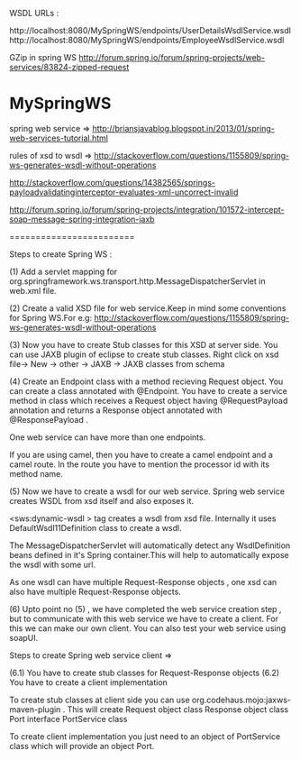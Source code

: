WSDL URLs :

http://localhost:8080/MySpringWS/endpoints/UserDetailsWsdlService.wsdl
http://localhost:8080/MySpringWS/endpoints/EmployeeWsdlService.wsdl

GZip in spring WS
http://forum.spring.io/forum/spring-projects/web-services/83824-zipped-request

MySpringWS
==========
spring web service => http://briansjavablog.blogspot.in/2013/01/spring-web-services-tutorial.html

rules of xsd to wsdl => http://stackoverflow.com/questions/1155809/spring-ws-generates-wsdl-without-operations

http://stackoverflow.com/questions/14382565/springs-payloadvalidatinginterceptor-evaluates-xml-uncorrect-invalid

http://forum.spring.io/forum/spring-projects/integration/101572-intercept-soap-message-spring-integration-jaxb

========================

Steps to create Spring WS :

(1) Add a servlet mapping for org.springframework.ws.transport.http.MessageDispatcherServlet in web.xml file.

(2) Create a valid XSD file for web service.Keep in mind some conventions for Spring WS.For e.g: http://stackoverflow.com/questions/1155809/spring-ws-generates-wsdl-without-operations

(3) Now you have to create Stub classes for this XSD at server side. You can use JAXB plugin of eclipse to create stub classes. Right click on xsd file-> New -> other -> JAXB -> JAXB classes from schema

(4) Create an Endpoint class with a method recieving Request object. You can create a class annotated with @Endpoint. You have to create a service method in class which receives a Request object having @RequestPayload annotation and returns a Response object annotated with @ResponsePayload .

One web service can have more than one endpoints.

 If you are using camel, then you have to create a camel endpoint and a camel route. In the route you have to mention the processor id with its method name.

(5) Now we have to create a wsdl for our web service. Spring web service creates WSDL from xsd itself and also exposes it.

<sws:dynamic-wsdl > tag creates a wsdl from xsd file. Internally it uses DefaultWsdl11Definition class to create a wsdl.

The MessageDispatcherServlet will automatically detect any WsdlDefinition beans defined in it's Spring container.This will help to automatically expose the wsdl with some url.

As one wsdl can have multiple Request-Response objects , one xsd can also have multiple Request-Response objects.


(6) Upto point no (5) , we have completed the web service creation step , but to communicate with this web service we have to create a client. For this we can make our own client. You can also test your web service using soapUI.

Steps to create Spring web service client =>
 
(6.1) You have to create stub classes for Request-Response objects
(6.2) You have to create a client implementation

To create stub classes at client side you can use  org.codehaus.mojo:jaxws-maven-plugin .
This will create 
  Request object class
  Response object class
  Port interface
  PortService class
 
 
To create client implementation you just need to an object of PortService class which will provide an object Port. 
